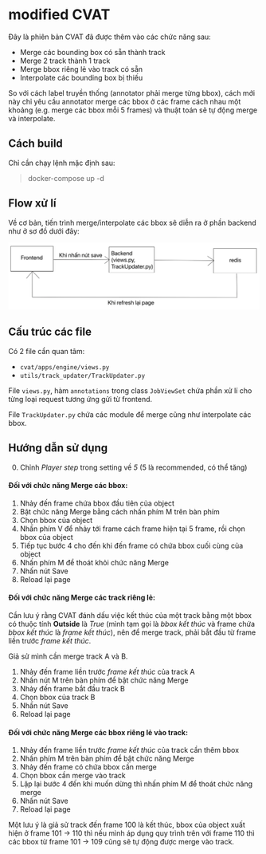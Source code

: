 # modified CVAT

Đây là phiên bản CVAT đã được thêm vào các chức năng sau:

- Merge các bounding box có sẵn thành track
- Merge 2 track thành 1 track
- Merge bbox riêng lẻ vào track có sẵn
- Interpolate các bounding box bị thiếu

So với cách label truyền thống (annotator phải merge từng bbox), cách mới này chỉ yêu cầu annotator merge các bbox ở các frame cách nhau một khoảng (e.g. merge các bbox mỗi 5 frames) và thuật toán sẽ tự động merge và interpolate.

## Cách build

Chỉ cần chạy lệnh mặc định sau:

> docker-compose up -d

## Flow xử lí

Về cơ bản, tiến trình merge/interpolate các bbox sẽ diễn ra ở phần backend như ở sơ đồ dưới đây:

![Processing flow](./docs/processing_flow.png)

## Cấu trúc các file

Có 2 file cần quan tâm:

- `cvat/apps/engine/views.py`
- `utils/track_updater/TrackUpdater.py`

File `views.py`, hàm `annotations` trong class `JobViewSet` chứa phần xử lí cho từng loại request tương ứng gửi từ frontend.

File `TrackUpdater.py` chứa các module để merge cũng như interpolate các bbox.

## Hướng dẫn sử dụng

0. Chỉnh _Player step_ trong setting về _5_ (5 là recommended, có thể tăng)

#### Đối với chức năng Merge các bbox:

1. Nhảy đến frame chứa bbox đầu tiên của object
2. Bật chức năng Merge bằng cách nhấn phím M trên bàn phím
3. Chọn bbox của object
4. Nhấn phím V để nhảy tới frame cách frame hiện tại 5 frame, rồi chọn bbox của object
5. Tiếp tục bước 4 cho đến khi đến frame có chứa bbox cuối cùng của object
6. Nhấn phím M để thoát khỏi chức năng Merge
7. Nhấn nút Save
8. Reload lại page

#### Đối với chức năng Merge các track riêng lẻ:

Cần lưu ý rằng CVAT đánh dấu việc kết thúc của một track bằng một bbox có thuộc tính **Outside** là _True_ (mình tạm gọi là _bbox kết thúc_ và frame chứa _bbox kết thúc_ là _frame kết thúc_), nên để merge track, phải bắt đầu từ frame liền trước _frame kết thúc_.

Giả sử mình cần merge track A và B.

1. Nhảy đến frame liền trước _frame kết thúc_ của track A
2. Nhấn nút M trên bàn phím để bật chức năng Merge
3. Nhảy đến frame bắt đầu track B
4. Chọn bbox của track B
5. Nhấn nút Save
6. Reload lại page

#### Đối với chức năng Merge các bbox riêng lẻ vào track:

1. Nhảy đến frame liền trước _frame kết thúc_ của track cần thêm bbox
2. Nhấn phím M trên bàn phím để bật chức năng Merge
3. Nhảy đến frame có chứa bbox cần merge
4. Chọn bbox cần merge vào track
5. Lặp lại bước 4 đến khi muốn dừng thì nhấn phím M để thoát chức năng merge
6. Nhấn nút Save
7. Reload lại page

Một lưu ý là giả sử track đến frame 100 là kết thúc, bbox của object xuất hiện ở frame 101 -> 110 thì nếu mình áp dụng quy trình trên với frame 110 thì các bbox từ frame 101 -> 109 cũng sẽ tự động được merge vào track.
